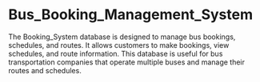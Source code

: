 # Bus_Booking_Management_System
The Booking_System database is designed to manage bus bookings, schedules, and routes. It allows customers to make bookings, view schedules, and route information. This database is useful for bus transportation companies that operate multiple buses and manage their routes and schedules. 

